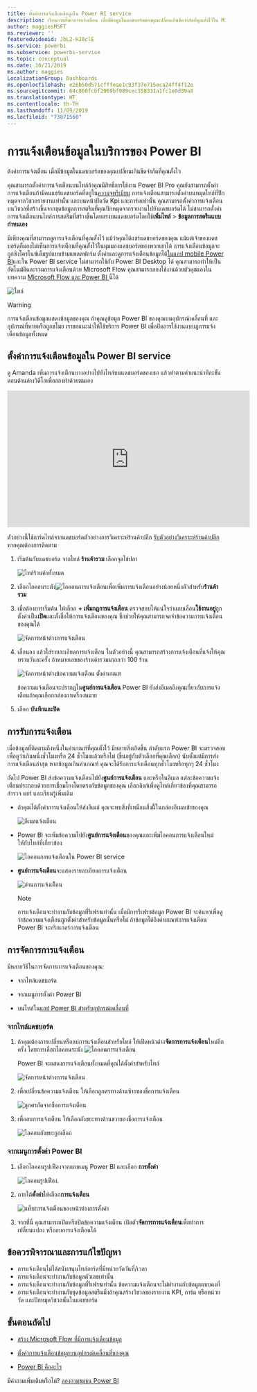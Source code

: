 ```yaml
---
title: ตั้งค่าการแจ้งเตือนข้อมูลใน Power BI service
description: เรียนการตั้งค่าการแจ้งเตือน เมื่อมีข้อมูลในแดชบอร์ดของคุณเปลี่ยนเกินขีดจำกัดที่คุณตั้งไว้ใน Microsoft Power BI service
author: maggiesMSFT
ms.reviewer: ''
featuredvideoid: JbL2-HJ8clE
ms.service: powerbi
ms.subservice: powerbi-service
ms.topic: conceptual
ms.date: 10/21/2019
ms.author: maggies
LocalizationGroup: Dashboards
ms.openlocfilehash: e26b50d571cfffeae1c93f37e715eca24ff4f12e
ms.sourcegitcommit: 64c860fcbf2969bf089cec358331a1fc1e0d39a8
ms.translationtype: HT
ms.contentlocale: th-TH
ms.lasthandoff: 11/09/2019
ms.locfileid: "73871560"
---
```

# <a name="data-alerts-in-the-power-bi-service"></a>การแจ้งเตือนข้อมูลในบริการของ Power BI

ต้งค่าการแจ้งเตือน เมื่อมีข้อมูลในแดชบอร์ดของคุณเปลี่ยนเกินขีดจำกัดที่คุณตั้งไว

คุณสามารถตั้งค่าการแจ้งเตือนบนไทล์ถ้าคุณมีสิทธิ์การใช้งาน Power BI Pro คุณยังสามารถตั้งค่าการแจ้งเตือนถ้ามีคนแชร์แดชบอร์ดที่อยู่ใน[ความจุพรีเมียม](service-premium-what-is.md) การแจ้งเตือนสามารถตั้งค่าบนหมุดไทล์ที่ปักหมุดจากวิชวลรายงานเท่านั้น และบนหน้าปัดวัด Kpi และการ์ดเท่านั้น คุณสามารถตั้งค่าการแจ้งเตือนบนวิชวลที่สร้างขึ้นจากชุดข้อมูลการสตรีมที่คุณปักหมุดจากรายงานไปยังแดชบอร์ดได้ ไม่สามารถตั้งค่าการแจ้งเตือนบนไทล์การสตรีมที่สร้างขึ้นโดยตรงบนแดชบอร์ดโดยใช้**เพิ่มไทล์** > **ข้อมูลการสตรีมแบบกำหนเอง**

มีเพียงคุณที่สามารถดูการแจ้งเตือนที่คุณตั้งไว้ แม้ว่าคุณได้แชร์แดชบอร์ดของคุณ แม้แต่เจ้าของแดชบอร์ดก็มองไม่เห็นการแจ้งเตือนที่คุณตั้งไว้ในมุมมองแดชบอร์ดของพวกเขาได้ การแจ้งเตือนข้อมูลจะถูกซิงโครไนซ์เต็มรูปแบบข้ามแพลตฟอร์ม ตั้งค่าและดูการแจ้งเตือนข้อมูลได้[ในแอป mobile Power BI](consumer/mobile/mobile-set-data-alerts-in-the-mobile-apps.md)และใน Power BI service ไม่สามารถใช้กับ Power BI Desktop ได้ คุณสามารถทำให้เป็นอัตโนมัติและรวมการแจ้งเตือนด้วย Microsoft Flow คุณสามารถลองใช้งานด้วยตัวคุณเองในบทความ [Microsoft Flow และ Power BI ](service-flow-integration.md)นี้ได้

![ไทล์](media/service-set-data-alerts/powerbi-alert-types-new.png)

> [!WARNING]
> การแจ้งเตือนข้อมูลแสดงข้อมูลของคุณ ถ้าคุณดูข้อมูล Power BI ของคุณบนอุปกรณ์เคลื่อนที่ และอุปกรณ์ที่หายหรือถูกขโมย เราขอแนะนำให้ใช้บริการ Power BI เพื่อปิดการใช้งานแบบฎการแจ้งเตือนข้อมูลทั้งหมด

## <a name="set-data-alerts-in-the-power-bi-service"></a>ตั้งค่าการแจ้งเตือนข้อมูลใน Power BI service

ดู Amanda เพิ่มการแจ้งเตือนบางอย่างไปยังไทล์บนแดชบอร์ดของเธอ แล้วทำตามคำแนะนำทีละขั้นตอนด้านล่างวิดีโอเพื่อลองทำด้วยตนเอง

<iframe width="560" height="315" src="https://www.youtube.com/embed/JbL2-HJ8clE" frameborder="0" allowfullscreen></iframe>

ตัวอย่างนี้ใช้การ์ดไทล์จากแดชบอร์ดตัวอย่างการวิเคราะห์ร้านค้าปลีก [รับตัวอย่างวิเคราะห์ร้านค้าปลีก](sample-retail-analysis.md#get-the-content-pack-for-this-sample)หากคุณต้องการติดตาม

1. เริ่มต้นกับแดชบอร์ด จากไทล์ **ร้านค้ารวม** เลือกจุดไข่ปลา

   ![ไทล์ร้านค้าทั้งหมด](media/service-set-data-alerts/powerbi-card.png)

1. เลือกไอคอนระฆัง![ไอคอนการแจ้งเตือน](media/service-set-data-alerts/power-bi-bell-icon.png)เพื่อเพิ่มการแจ้งเตือนอย่างน้อยหนึ่งตัวสำหรับ**ร้านค้ารวม**

1. เมื่อต้องการเริ่มต้น ให้เลือก **+ เพิ่มกฎการแจ้งเตือน** ตรวจสอบให้แน่ใจว่าแถบเลื่อน**ใช้งานอยู่**ถูกตั้งค่าเป็น**เปิด**และตั้งชื่อให้การแจ้งเตือนของคุณ ชื่อช่วยให้คุณสามารถจดจำข้อความการแจ้งเตือนของคุณได้

   ![จัดการหน้าต่างการแจ้งเตือน](media/service-set-data-alerts/powerbi-alert-title.png)

1. เลื่อนลง แล้วใส่รายละเอียดการแจ้งเตือน  ในตัวอย่างนี้ คุณสามารถสร้างการแจ้งเตือนที่แจ้งให้คุณทราบวันละครั้ง ถ้าหมายเลขของร้านค้ารวมมากกว่า 100 ร้าน

   ![จัดการหน้าต่างข้อความแจ้งเตือน ตั้งค่าเกณฑ](media/service-set-data-alerts/power-bi-set-alert-details.png)

    ข้อความแจ้งเตือนจะปรากฏใน**ศูนย์การแจ้งเตือน** Power BI ยังส่งอีเมลถึงคุณเกี่ยวกับการแจ้งเตือนถ้าคุณเลือกกล่องกาเครื่องหมาย

1. เลือก **บันทึกและปิด**

## <a name="receiving-alerts"></a>การรับการแจ้งเตือน

เมื่อข้อมูลที่ติดตามถึงหนึ่งในค่าเกณฑ์ที่คุณตั้งไว้ มีหลายสิ่งเกิดขึ้น ลำดับแรก Power BI จะตรวจสอบเพื่อดูว่าเกินหนึ่งชั่วโมงหรือ 24 ชั่วโมงแล้วหรือไม่ (ขึ้นอยู่กับตัวเลือกที่คุณเลือก) นับตั้งแต่มีการส่งการแจ้งเตือนล่าสุด หากข้อมูลเกินค่าเกณฑ์ คุณจะได้รับการแจ้งเตือนทุกชั่วโมงหรือทุกๆ 24 ชั่วโมง

ถัดไป Power BI ส่งข้อความแจ้งเตือนไปยัง**ศูนย์การแจ้งเตือน** และหรือในอีเมล แต่ละข้อความแจ้งเตือนประกอบด้วยการเชื่อมโยงโดยตรงกับข้อมูลของคุณ เลือกลิงก์เพื่อดูไทล์เกี่ยวข้องที่คุณสามารถสำรวจ แชร์ และเรียนรู้เพิ่มเติม  

* ถ้าคุณได้ตั้งค่าการแจ้งเตือนให้ส่งอีเมล์ คุณจะพบสิ่งที่เหมือนสิ่งนี้้ในกล่องอีเมลเข้าของคุณ

   ![อีเมลแจ้งเตือน](media/service-set-data-alerts/powerbi-alerts-email.png)

* Power BI จะเพิ่มข้อความไปยัง**ศูนย์การแจ้งเตือน**ของคุณและเพิ่มไอคอนการแจ้งเตือนใหม่ใหักับไทล์ที่เกี่ยวข้อง

   ![ไอคอนการแจ้งเตือนใน Power BI service](media/service-set-data-alerts/powerbi-alert-notifications.png)

* **ศูนย์การแจ้งเตือน**จะแสดงรายละเอียดการแจ้งเตือน

    ![อ่านการแจ้งเตืิอน](media/service-set-data-alerts/powerbi-alert-notification.png)

   > [!NOTE]
   > การแจ้งเตือนจะทำงานกับข้อมูลที่รีเฟรชเท่านั้น เมื่อมีการรีเฟรชข้อมูล Power BI จะค้นหาเพื่อดูว่าข้อความแจ้งเตือนถูกตั้งค่าสำหรับข้อมูลนั้นหรือไม่ ถ้าข้อมูลได้ถึงค่าเกณฑ์การแจ้งเตือน Power BI จะทริกเกอร์การแจ้งเตือน

## <a name="managing-alerts"></a>การจัดการการแจ้งเตือน

มีหลายวิธีในการจัดการการแจ้งเตือนของคุณ:

* จากไทล์แดชบอร์ด

* จากเมนูการตั้งค่า Power BI

* บนไทล์ใน[แอป Power BI สำหรับอุปกรณ์เคลื่อนที่](consumer/mobile/mobile-set-data-alerts-in-the-mobile-apps.md)

### <a name="from-the-dashboard-tile"></a>จากไทล์แดชบอร์ด

1. ถ้าคุณต้องการเปลี่ยนหรือลบการแจ้งเตือนสำหรับไทล์ ให้เปิดหน้าต่าง**จัดการการแจ้งเตือน**ใหม่อีกครั้ง โดยการเลือกไอคอนระฆัง ![ไอคอนการแจ้งเตือน](media/service-set-data-alerts/power-bi-bell-icon.png)

    Power BI จะแสดงการแจ้งเตือนทั้งหมดที่คุณได้ตั้งค่าสำหรับไทล์

    ![จัดการหน้าต่างการแจ้งเตือน](media/service-set-data-alerts/powerbi-see-alerts.png)

1. เพื่อเปลี่ยนข้อความแจ้งเตือน ให้เลือกลูกศรทางด้านซ้ายของชื่อการแจ้งเตือน

    ![ลูกศรถัดจากชื่อการแจ้งเตือน](media/service-set-data-alerts/powerbi-see-alerts-arrow.png)

1. เพื่อลบการแจ้งเตือน ให้เลือกถังขยะทางด้านขวาของชื่อการแจ้งเตือน

      ![ไอคอนถังขยะถูกเลือก](media/service-set-data-alerts/powerbi-see-alerts-delete.png)

### <a name="from-the-power-bi-settings-menu"></a>จากเมนูการตั้งค่า Power BI

1. เลือกไอคอนรูปเฟืองจากแถบเมนู Power BI และเลือก **การตั้งค่า**

    ![ไอคอนรูปเฟือง](media/service-set-data-alerts/powerbi-gear-icon.png).

1. ภายใต้**ตั้งค่า**ให้เลือก**การแจ้งเตือน**

    ![แท็บการแจ้งเตือนของหน้าต่างการตั้งค่า](media/service-set-data-alerts/powerbi-alert-settings.png)

1. จากที่นี่ คุณสามารถเปิดหรือปิดข้อความแจ้งเตือน เปิดตัว**จัดการการแจ้งเตือน**เพื่อทำการเปลี่ยนแปลง หรือลบการแจ้งเตือนได้

## <a name="considerations-and-troubleshooting"></a>ข้อควรพิจารณาและการแก้ไขปัญหา

* การแจ้งเตือนไม่ได้สนับสนุนไทล์การ์ดที่มีหน่วยวัดวันที่/เวลา
* การแจ้งเตือนจะทำงานกับข้อมูลตัวเลขเท่านั้น
* การแจ้งเตือนจะทำงานกับข้อมูลที่รีเฟรชเท่านั้น ข้อความแจ้งเตือนจะไม่ทำงานกับข้อมูลแบบคงที่
* การแจ้งเตือนจะทำงานกับชุดข้อมูลสตรีมมิ่งถ้าคุณสร้างวิชวลของรายงาน KPI, การ์ด หรือหน่วยวัด และปักหมุดวิชวลนั้นในแดชบอร์ด


## <a name="next-steps"></a>ขั้นตอนถัดไป

* [สร้าง Microsoft Flow ที่มีการแจ้งเตือนข้อมูล](service-flow-integration.md)

* [ตั้งค่าการแจ้งเตือนข้อมูลบนอุปกรณ์เคลื่อนที่ของคุณ](consumer/mobile/mobile-set-data-alerts-in-the-mobile-apps.md)

* [Power BI คืออะไร](fundamentals/power-bi-overview.md)

มีคำถามเพิ่มเติมหรือไม่? [ลองถามชุมชน Power BI](https://community.powerbi.com/)
